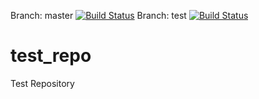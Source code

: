 Branch: master [![Build Status](https://travis-ci.org/sswapnesh/test_repo.svg)](https://travis-ci.org/sswapnesh/test_repo)
Branch: test [![Build Status](https://travis-ci.org/sswapnesh/test_repo.svg)](https://travis-ci.org/sswapnesh/test_repo)
# test_repo

Test Repository
